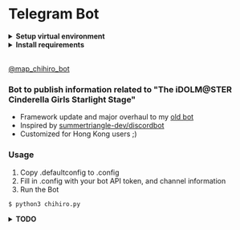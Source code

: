 # Telegram Bot

<details>
<summary><strong>Setup virtual environment</strong></summary>

1. Install pip3

2. Install virtual environment
```
$ pip3 install virtualenv
```

3. Create virtual environment
```
$ virtualenv ENV
```

4. Start the virtual environment
```
$ source ENV/bin/activate
```

5. Close the virtual environment
```
(ENV)$ deactivate
```
</details>

<details>
<summary><strong>Install requirements</strong></summary>

1. Install pip3

2. Install requirements
```
$ pip3 install -r requirements.txt
```
</details>

<br>[@map_chihiro_bot](https://t.me/map_chihiro_bot)

### Bot to publish information related to "The iDOLM@STER Cinderella Girls Starlight Stage"
* Framework update and major overhaul to my [old bot](https://github.com/maplemist/cgss_telegram_bot)
* Inspired by [summertriangle-dev/discordbot](https://github.com/summertriangle-dev/discordbot)
* Customized for Hong Kong users ;)

### Usage
1. Copy .defaultconfig to .config
2. Fill in .config with your bot API token, and channel information
3. Run the Bot
```
$ python3 chihiro.py
```

<details>
<summary><strong>TODO</strong></summary>

* Refactoring
* Forward messages from IFTTT to target channel for better UX
</details>
